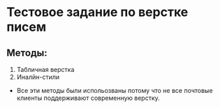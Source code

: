 # Тестовое задание по верстке писем
## Методы:
1. Табличная верстка
2. Иналйн-стили
* Все эти методы были испольозваны потому что не все почтовые клиенты поддерживают современную верстку.
